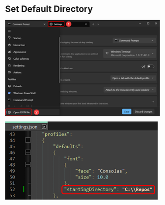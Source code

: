 # Set Default Directory

![](images/windows-terminal_1690526629.png)

![](images/windows-terminal_1690526679.png)
